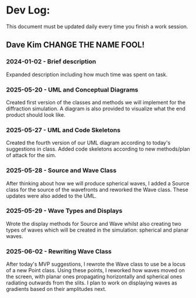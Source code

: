 # Dev Log:

This document must be updated daily every time you finish a work session.

## Dave Kim CHANGE THE NAME FOOL!

### 2024-01-02 - Brief description
Expanded description including how much time was spent on task.

### 2025-05-20 - UML and Conceptual Diagrams

Created first version of the classes and methods we will implement for the diffraction simulation. A diagram is also provided to visualize what the end product should look like.

### 2025-05-27 - UML and Code Skeletons

Created the fourth version of our UML diagram according to today's suggestions in class. Added code skeletons according to new methods/plan of attack for the sim.

### 2025-05-28 - Source and Wave Class

After thinking about how we will produce spherical waves, I added a Source class for the source of the wavefronts and reworked the Wave class. These updates were also added to the UML.

### 2025-05-29 - Wave Types and Displays

Wrote the display methods for Source and Wave whilst also creating two types of waves which will be created in the simulation: spherical and planar waves.

### 2025-06-02 - Rewriting Wave Class

After today's MVP suggestions, I rewrote the Wave class to use be a locus of a new Point class. Using these points, I reworked how waves moved on the screen, with planar ones propagating horizontally and spherical ones radiating outwards from the slits. I plan to work on displaying waves as gradients based on their amplitudes next.
